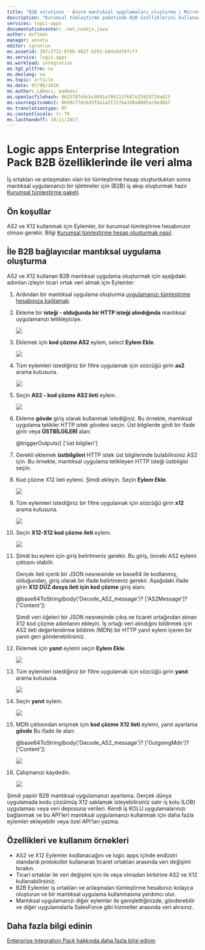 ```yaml
---
title: "B2B solutions - Azure mantıksal uygulamaları oluşturma | Microsoft Docs"
description: "Kurumsal tümleştirme paketinde B2B özelliklerini kullanarak logic apps içinde veri alma"
services: logic-apps
documentationcenter: .net,nodejs,java
author: msftman
manager: anneta
editor: cgronlun
ms.assetid: 20fc3722-6f8b-402f-b391-b84e9df6fcff
ms.service: logic-apps
ms.workload: integration
ms.tgt_pltfrm: na
ms.devlang: na
ms.topic: article
ms.date: 07/08/2016
ms.author: LADocs; padmavc
ms.openlocfilehash: 0625787ddcbc0091e70b111f687e25929720ad15
ms.sourcegitcommit: 6699c77dcbd5f8a1a2f21fba3d0a0005ac9ed6b7
ms.translationtype: MT
ms.contentlocale: tr-TR
ms.lasthandoff: 10/11/2017
---
```

# <a name="receive-data-in-logic-apps-with-the-b2b-features-in-the-enterprise-integration-pack"></a>Logic apps Enterprise Integration Pack B2B özelliklerinde ile veri alma

İş ortakları ve anlaşmaları olan bir tümleştirme hesap oluşturduktan sonra mantıksal uygulamanızı bir işletmeler için (B2B) iş akışı oluşturmak hazır [Kurumsal tümleştirme paketi](logic-apps-enterprise-integration-overview.md).

## <a name="prerequisites"></a>Ön koşullar

AS2 ve X12 kullanmak için Eylemler, bir kurumsal tümleştirme hesabınızın olması gerekir. Bilgi [Kurumsal tümleştirme hesap oluşturmak nasıl](../logic-apps/logic-apps-enterprise-integration-accounts.md).

## <a name="create-a-logic-app-with-b2b-connectors"></a>İle B2B bağlayıcılar mantıksal uygulama oluşturma

AS2 ve X12 kullanan B2B mantıksal uygulama oluşturmak için aşağıdaki adımları izleyin ticari ortak veri almak için Eylemler:

1. Ardından bir mantıksal uygulama oluşturma [uygulamanızı tümleştirme hesabınıza bağlamak](../logic-apps/logic-apps-enterprise-integration-accounts.md).

2. Ekleme bir **isteği - olduğunda bir HTTP isteği alındığında** mantıksal uygulamanızı tetikleyiciye.

    ![](./media/logic-apps-enterprise-integration-b2b/flatfile-1.png)

3. Eklemek için **kod çözme AS2** eylem, select **Eylem Ekle**.

    ![](./media/logic-apps-enterprise-integration-b2b/transform-2.png)

4. Tüm eylemleri istediğiniz bir filtre uygulamak için sözcüğü girin **as2** arama kutusuna.

    ![](./media/logic-apps-enterprise-integration-b2b/b2b-5.png)

5. Seçin **AS2 - kod çözme AS2 ileti** eylem.

    ![](./media/logic-apps-enterprise-integration-b2b/b2b-6.png)

6. Ekleme **gövde** giriş olarak kullanmak istediğiniz. Bu örnekte, mantıksal uygulama tetikler HTTP istek gövdesi seçin. Üst bilgilerde girdi bir ifade girin veya **ÜSTBİLGİLERİ** alan:

    @triggerOutputs() ['üst bilgileri']

7. Gerekli eklemek **üstbilgileri** HTTP istek üst bilgilerinde bulabilirsiniz AS2 için. Bu örnekte, mantıksal uygulama tetikleyen HTTP isteği üstbilgisi seçin.

8. Kod çözme X12 ileti eylemi. Şimdi ekleyin. Seçin **Eylem Ekle**.

    ![](./media/logic-apps-enterprise-integration-b2b/b2b-9.png)

9. Tüm eylemleri istediğiniz bir filtre uygulamak için sözcüğü girin **x12** arama kutusuna.

    ![](./media/logic-apps-enterprise-integration-b2b/b2b-10.png)

10. Seçin **X12-X12 kod çözme ileti** eylem.

    ![](./media/logic-apps-enterprise-integration-b2b/b2b-as2message.png)

11. Şimdi bu eylem için giriş belirtmeniz gerekir. Bu giriş, önceki AS2 eylemi çıktısını olabilir.

    Gerçek ileti içerik bir JSON nesnesinde ve base64 ile kodlanmış, olduğundan, giriş olarak bir ifade belirtmeniz gerekir. 
    Aşağıdaki ifade girin **X12 DÜZ dosya ileti için kod çözme** giriş alanı:
    
    @base64ToString(body('Decode_AS2_message')? ['AS2Message']? ['Content'])

    Şimdi veri öğeleri bir JSON nesnesinde çıkış ve ticaret ortağından alınan X12 kod çözme adımlarını ekleyin. 
    İş ortağı veri alındığını bildirmek için AS2 ileti değerlendirme bildirim (MDN) bir HTTP yanıt eylem içeren bir yanıtı geri gönderebilirsiniz.

12. Eklemek için **yanıt** eylemi seçin **Eylem Ekle**.

    ![](./media/logic-apps-enterprise-integration-b2b/b2b-14.png)

13. Tüm eylemleri istediğiniz bir filtre uygulamak için sözcüğü girin **yanıt** arama kutusuna.

    ![](./media/logic-apps-enterprise-integration-b2b/b2b-15.png)

14. Seçin **yanıt** eylem.

    ![](./media/logic-apps-enterprise-integration-b2b/b2b-16.png)

15. MDN çıktısından erişmek için **kod çözme X12 ileti** eylemi, yanıt ayarlama **gövde** Bu ifade ile alan:

    @base64ToString(body('Decode_AS2_message')? ['OutgoingMdn']? ['Content'])

    ![](./media/logic-apps-enterprise-integration-b2b/b2b-17.png)  

16. Çalışmanızı kaydedin.

    ![](./media/logic-apps-enterprise-integration-b2b/transform-5.png)  

Şimdi yapılır B2B mantıksal uygulamanızı ayarlama. Gerçek dünya uygulamada kodu çözülmüş X12 saklamak isteyebilirsiniz satır iş kolu (LOB) uygulaması veya veri deposuna verileri. Kendi iş KOLU uygulamalarınızı bağlanmak ve bu API'leri mantıksal uygulamanızı kullanmak için daha fazla eylemler ekleyebilir veya özel API'ları yazma.

## <a name="features-and-use-cases"></a>Özellikleri ve kullanım örnekleri

* AS2 ve X12 Eylemler kodlanacağını ve logic apps içinde endüstri standardı protokoller kullanarak ticaret ortakları arasında veri değişimi bırakın.
* Ticari ortaklar ile veri değişimi için ile veya olmadan birbirine AS2 ve X12 kullanabilirsiniz.
* B2B Eylemler iş ortakları ve anlaşmaları tümleştirme hesabınızı kolayca oluşturun ve bir mantıksal uygulama kullanmasına yardımcı olur.
* Mantıksal uygulamanızı diğer eylemler ile genişlettiğinizde, gönderebilir ve diğer uygulamalarla SalesForce gibi hizmetler arasında veri alırsınız.

## <a name="learn-more"></a>Daha fazla bilgi edinin
[Enterprise Integration Pack hakkında daha fazla bilgi edinin](logic-apps-enterprise-integration-overview.md)
